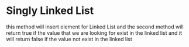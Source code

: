 # Singly Linked List
this method will insert element for Linked List and the second method will return true if the value that we are looking for exist in the linked list and it will return false if the value not exist in the linked list   
